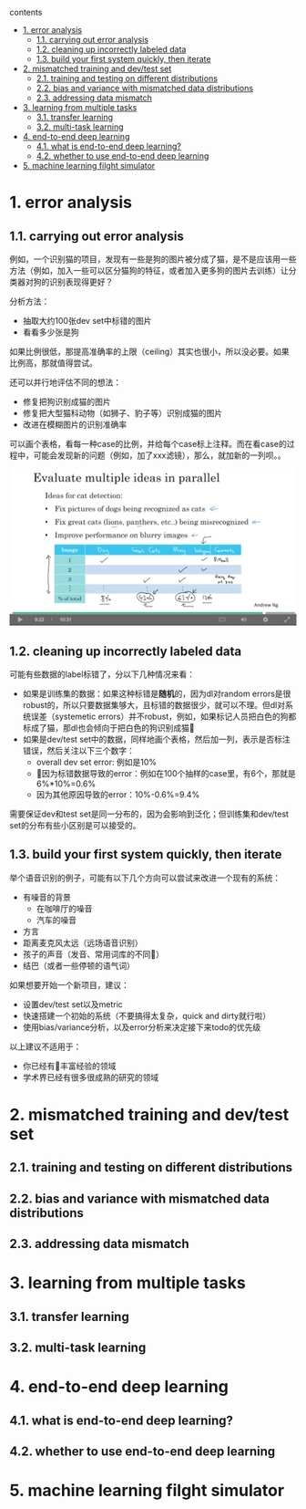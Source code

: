 contents

<!-- TOC -->

- [1. error analysis](#1-error-analysis)
    - [1.1. carrying out error analysis](#11-carrying-out-error-analysis)
    - [1.2. cleaning up incorrectly labeled data](#12-cleaning-up-incorrectly-labeled-data)
    - [1.3. build your first system quickly, then iterate](#13-build-your-first-system-quickly-then-iterate)
- [2. mismatched training and dev/test set](#2-mismatched-training-and-devtest-set)
    - [2.1. training and testing on different distributions](#21-training-and-testing-on-different-distributions)
    - [2.2. bias and variance with mismatched data distributions](#22-bias-and-variance-with-mismatched-data-distributions)
    - [2.3. addressing data mismatch](#23-addressing-data-mismatch)
- [3. learning from multiple tasks](#3-learning-from-multiple-tasks)
    - [3.1. transfer learning](#31-transfer-learning)
    - [3.2. multi-task learning](#32-multi-task-learning)
- [4. end-to-end deep learning](#4-end-to-end-deep-learning)
    - [4.1. what is end-to-end deep learning?](#41-what-is-end-to-end-deep-learning)
    - [4.2. whether to use end-to-end deep learning](#42-whether-to-use-end-to-end-deep-learning)
- [5. machine learning filght simulator](#5-machine-learning-filght-simulator)

<!-- /TOC -->

# 1. error analysis

## 1.1. carrying out error analysis

例如，一个识别猫的项目，发现有一些是狗的图片被分成了猫，是不是应该用一些方法（例如，加入一些可以区分猫狗的特征，或者加入更多狗的图片去训练）让分类器对狗的识别表现得更好？

分析方法：
+ 抽取大约100张dev set中标错的图片
+ 看看多少张是狗

如果比例很低，那提高准确率的上限（ceiling）其实也很小，所以没必要。如果比例高，那就值得尝试。

还可以并行地评估不同的想法：

+ 修复把狗识别成猫的图片
+ 修复把大型猫科动物（如狮子、豹子等）识别成猫的图片
+ 改进在模糊图片的识别准确率

可以画个表格，看每一种case的比例，并给每个case标上注释。而在看case的过程中，可能会发现新的问题（例如，加了xxx滤镜），那么，就加新的一列呗。。

![multiple-case-error-analysis.png](../c3/imgs/multiple-case-error-analysis.png)

## 1.2. cleaning up incorrectly labeled data

可能有些数据的label标错了，分以下几种情况来看：

+ 如果是训练集的数据：如果这种标错是**随机**的，因为dl对random errors是很robust的，所以只要数据集够大，且标错的数据很少，就可以不理。但dl对系统误差（systemetic errors）并不robust，例如，如果标记人员把白色的狗都标成了猫，那dl也会倾向于把白色的狗识别成猫
+ 如果是dev/test set中的数据，同样地画个表格，然后加一列，表示是否标注错误，然后关注以下三个数字：
    + overall dev set error: 例如是10%
    + 因为标错数据导致的error：例如在100个抽样的case里，有6个，那就是6%*10%=0.6%
    + 因为其他原因导致的error：10%-0.6%=9.4%

需要保证dev和test set是同一分布的，因为会影响到泛化；但训练集和dev/test set的分布有些小区别是可以接受的。

## 1.3. build your first system quickly, then iterate

举个语音识别的例子，可能有以下几个方向可以尝试来改进一个现有的系统：

+ 有噪音的背景
    + 在咖啡厅的噪音
    + 汽车的噪音
+ 方言
+ 距离麦克风太远（远场语音识别）
+ 孩子的声音（发音、常用词库的不同）
+ 结巴（或者一些停顿的语气词）

如果想要开始一个新项目，建议：
+ 设置dev/test set以及metric
+ 快速搭建一个初始的系统（不要搞得太复杂，quick and dirty就行啦）
+ 使用bias/variance分析，以及error分析来决定接下来todo的优先级

以上建议不适用于：
+ 你已经有丰富经验的领域
+ 学术界已经有很多很成熟的研究的领域

# 2. mismatched training and dev/test set

## 2.1. training and testing on different distributions



## 2.2. bias and variance with mismatched data distributions

## 2.3. addressing data mismatch

# 3. learning from multiple tasks

## 3.1. transfer learning

## 3.2. multi-task learning

# 4. end-to-end deep learning

## 4.1. what is end-to-end deep learning?

## 4.2. whether to use end-to-end deep learning

# 5. machine learning filght simulator

